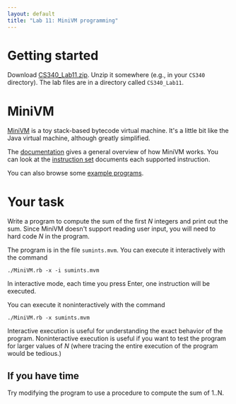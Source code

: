```yaml
---
layout: default
title: "Lab 11: MiniVM programming"
---
```


# Getting started

Download [CS340\_Lab11.zip](CS340_Lab11.zip).  Unzip it somewhere (e.g., in your `CS340` directory).  The lab files are in a directory called `CS340_Lab11`.

# MiniVM

[MiniVM](https://github.com/daveho/MiniVM) is a toy stack-based bytecode virtual machine.  It's a little bit like the Java virtual machine, although greatly simplified.

The [documentation](https://github.com/daveho/MiniVM/blob/master/Documentation.md) gives a general overview of how MiniVM works.  You can look at the [instruction set](https://github.com/daveho/MiniVM/blob/master/InstructionSet.md) documents each supported instruction.

You can also browse some [example programs](https://github.com/daveho/MiniVM/tree/master/t).

# Your task

Write a program to compute the sum of the first *N* integers and print out the sum.  Since MiniVM doesn't support reading user input, you will need to hard code *N* in the program.

The program is in the file `sumints.mvm`.  You can execute it interactively with the command

    ./MiniVM.rb -x -i sumints.mvm

In interactive mode, each time you press Enter, one instruction will be executed.

You can execute it noninteractively with the command

    ./MiniVM.rb -x sumints.mvm

Interactive execution is useful for understanding the exact behavior of the program.  Noninteractive execution is useful if you want to test the program for larger values of *N* (where tracing the entire execution of the program would be tedious.)

## If you have time

Try modifying the program to use a procedure to compute the sum of 1..N.
